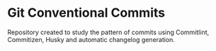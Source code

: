 # Git Conventional Commits
Repository created to study the pattern of commits using Commitlint, Commitizen, Husky and automatic changelog generation.
